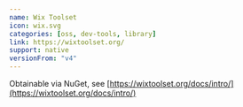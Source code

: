 ```yaml
---
name: Wix Toolset
icon: wix.svg
categories: [oss, dev-tools, library]
link: https://wixtoolset.org/
support: native
versionFrom: "v4"
---
```


Obtainable via NuGet, see [https://wixtoolset.org/docs/intro/](https://wixtoolset.org/docs/intro/)
